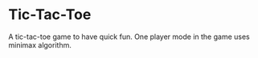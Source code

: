 # Tic-Tac-Toe
A tic-tac-toe game to have quick fun. One player mode in the game uses minimax algorithm.
